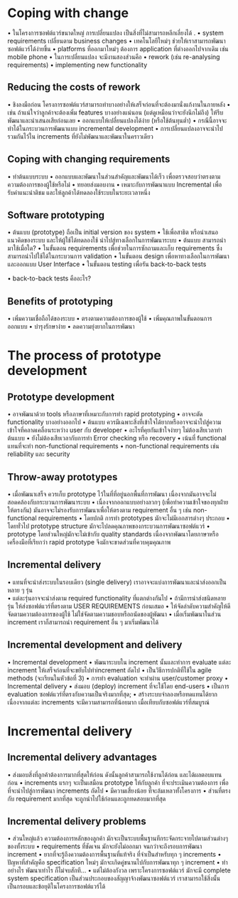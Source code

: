 # Coping with change
•	ในโครงการซอฟต์แวร์ขนาดใหญ่ การเปลี่ยนแปลง เป็นสิ่งที่ไม่สามารถหลีกเลี่ยงได้ .
•	system requirements  เปลี่ยนตาม business changes
•	เทคโนโลยีใหม่ๆ ช่วยให้เราสามารถพัฒนาซอฟต์แวร์ได้ง่ายขึ้น
•	platforms ที่ออกมาใหม่ๆ ต้องการ application ที่ต่างออกไปจากเดิม เช่น mobile phone
•	ในการเปลี่ยนแปลง จะมีงานสองส่วนคือ
•	rework (เช่น re-analysing requirements) 
•	implementing new functionality
## Reducing the costs of rework
•	ชิงลงมือก่อน โครงการซอฟต์แวร์สามารถทำบางอย่างให้เสร็จก่อนที่จะต้องมานั่งแก้งานในภายหลัง
•	เช่น ถ้าแน่ใจว่าลูกค้าจะต้องเพิ่ม features บางอย่างแน่นอน (แต่ดูเหมือนว่าจะยังนึกไม่ถึง) ให้รีบพัฒนาและนำเสนอเสียก่อนเลย
•	ออกแบบให้เปลี่ยนแปลงได้ง่าย (หรือใช้ต้นทุนต่ำ)
•	กรณีนี้อาจจะทำได้ในกระบวนการพัฒนาแบบ incremental development 
•	การเปลี่ยนแปลงอาจจะนำไปรวมกันไว้ใน increments ที่ยังไม่พัฒนาและพัฒนาในคราวเดียว
## Coping with changing requirements
•	ทำต้นแบบระบบ
•	ออกแบบและพัฒนาในส่วนสำคัญและพัฒนาได้เร็ว เพื่อตรวจสอบว่าตรงตามความต้องการของผู้ใช้หรือไม่
•	ทยอยส่งมอบงาน
•	เหมาะกับการพัฒนาแบบ Incremental เพื่อรับคำแนะนำติชม และให้ลูกค้าได้ทดลองใช้ระบบในระยะเวลาหนึ่ง
## Software prototyping
•	ต้นแบบ (prototype) ถือเป็น initial version ของ  system 
•	ใช้เพื่อสาธิต หรือนำเสนอแนวคิดของระบบ และให้ผู้ใช้ได้ทดลองใช้ นำไปสู่ทางเลือกในการพัฒนาระบบ
•	ต้นแบบ สามารถนำมาใช้เมื่อใด?
•	ในขั้นตอน requirements เพื่อช่วยในการซักถามและเก็บ requirements ซึ่งสามารถนำไปใช้ได้ในกระบวนการ validation
•	ในขั้นตอน design เพื่อหาทางเลือกในการพัฒนาและออกแบบ User Interface
•	ในขั้นตอน   testing เพื่อรัน  back-to-back tests

•	back-to-back tests คืออะไร?
## Benefits of prototyping
•	เพิ่มความเชื่อถือได้ของระบบ
•	ตรงตามความต้องการของผู้ใช้
•	เพิ่มคุณภาพในขั้นตอนการออกแบบ
•	บำรุงรักษาง่าย
•	ลดความยุ่งยากในการพัฒนา
# The process of prototype development
## Prototype development
•	อาจพัฒนาด้วย tools หรือภาษาที่เหมาะกับการทำ rapid prototyping
•	อาจจะตัด functionality บางอย่างออกไป
•	ต้นแบบ ควรมีเฉพาะสิ่งที่เข้าใจได้ยากหรืออาจจะนำไปสู่ความเข้าใจที่คลาดเคลื่อนระหว่าง user กับ developer
•	อะไรที่คุยกันเข้าใจง่ายๆ ไม่ต้องเสียเวลาทำต้นแบบ
•	ยังไม่ต้องเสียเวลากับการทำ Error checking หรือ recovery
•	เน้นที่  functional แทนที่จะทำ non-functional requirements 
•	non-functional requirements เช่น reliability และ security
## Throw-away prototypes
•	เมื่อพัฒนาเสร็จ ควรเก็บ prototype ไว้ในที่ที่อยู่นอกพื้นที่การพัฒนา เนื่องจากมันอาจจะไม่สอดคล้องกับกระบวนการพัฒนาระบบ
•	เนื่องจากออกแบบอย่างลวกๆ (เพื่อทำความเข้าใจของทุกฝ่ายให้ตรงกัน) มันอาจจะไม่รองรับการพัฒนาเพื่อให้ตรงตาม requirement อื่น ๆ เช่น non-functional requirements
•	โดยปกติ การทำ prototypes มักจะไม่มีเอกสารต่างๆ ประกอบ
•	โดยทั่วไป prototype structure มักจะไปลดคุณภาพของกระบวนการพัฒนาซอฟต์แวร์
•	prototype โดยส่วนใหญ่มักจะไม่เข้ากับ quality standards เนื่องจากพัฒนาโดยภาษาหรือเครื่องมือที่เรียกว่า rapid prototype จึงมักจะขาดส่วนที่ควบคุมคุณภาพ

## Incremental delivery
•	แทนที่จะนำส่งระบบในรอบเดียว (single delivery) เราอาจจะแบ่งการพัฒนาและนำส่งออกเป็นหลาย ๆ รุ่น  
•	แต่ละรุ่นอาจจะนำส่งตาม required functionality ที่แตกต่างกันไป
•	ถ้ามีการนำส่งชนิดหลายรุ่น ให้ส่งซอฟต์แวร์ที่ตรงตาม USER REQUIREMENTS ก่อนเสมอ
•	ให้จัดลำดับความสำคัญให้ดี จัดตามความต้องการของผู้ใช้ ไม่ใช่จัดตามความชอบหรือถนัดของผู้พัฒนา
•	เมื่อเริ่มพัฒนาในส่วน increment เราก็สามารถนำ requirement อื่น ๆ มาเริ่มพัฒนาได้
## Incremental development and delivery
•	Incremental development
•	พัฒนาระบบใน increment นั้นและทำการ evaluate แต่ละ increment ให้เสร็จก่อนที่จะขยับไปทำincrement ถัดไป
•	เป็นวิธีการปกติที่ใช้ใน agile methods (จะเรียนในหัวข้อที่ 3)
•	การทำ evaluation จะทำผ่าน user/customer proxy
•	Incremental delivery
•	ส่งมอบ (deploy) increment ที่จะใช้โดย end-users
•	เป็นการ evaluation ซอฟต์แวร์ที่ตรงกับความเป็นจริงมากที่สุด;
•	สร้างระบบจำลองหรือทดแทนได้ยาก เนื่องจากแต่ละ increments จะมีความสามารถที่น้อยมาก เมื่อเทียบกับซอฟต์แวร์ที่สมบูรณ์

# Incremental delivery 
## Incremental delivery advantages
•	ส่งมอบสิ่งที่ลูกค้าต้องการมากที่สุดให้ก่อน ดังนั้นลูกค้าสามารถใช้งานได้ก่อน และได้ผลตอบแทนก่อน
•	increments แรกๆ จะเป็นเสมือน prototype ให้กับลูกค้า ที่จะประเมินความต้องการ เพื่อที่จะนำไปสู่การพัฒนา increments ถัดไป
•	มีความเสี่ยงน้อย ที่จะล้มเหลวทั้งโครงการ
•	ส่วนที่ตรงกับ requirement มากที่สุด จะถูกนำไปใช้ก่อนและถูกทดสอบมากที่สุด
## Incremental delivery problems
•	ส่วนใหญ่แล้ว ความต้องการหลักของลูกค้า มักจะเป็นระบบพื้นฐานทีกระจัดกระจายไปตามส่วนต่างๆ ของทั้งระบบ
•	requirements ที่ชัดเจน มักจะยังไม่ออกมา จนกว่าจะถึงรอบการพัฒนา increment
•	ยากที่จะรู้ถึงความต้องการพื้นฐานที่แท้จริง ที่จำเป็นสำหรับทุก ๆ increments 
•	ปัญหาที่สำคัญคือ specification ใหม่ๆ มักจะเกิดคู่ขนานไปกับการพัฒนาทุก ๆ  increment
•	ทำอย่างไร พัฒนาเท่าไร ก็ไม่จบสักที…
•	แต่ไม่ต้องกังวล เพราะโครงการซอฟต์แวร์ มักจะมี complete system specification เป็นส่วนประกอบของสัญญาจ้างพัฒนาซอฟต์แวร์ เราสามารถใช้สิ่งนั้นเป็นกรอบและข้อยุติในโครงการซอฟต์แวร์ได้


